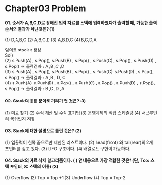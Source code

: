 Chapter03 Problem
================

#### 01. 순서가 A,B,C,D로 정해진 입력 자료를 스택에 입력하였다가 출력할 때, 가능한 출력 순서의 결과가 아닌것은?   (1)
(1) D,A,B,C            (2) A,B,C,D         (3) A,B,D,C       (4) B,C,D,A   
   
임의로 stack s 생성   
Sol)   
(2) s.Push(A) , s.Pop(),  s.Push(B) , s.Pop() , s.Push(C) , s.Pop() , s.Push(D) , s.Pop()  -> 출력결과 : A ,B ,C ,D   
(3)  s.Push(A) , s.Pop(),  s.Push(B) , s.Pop() , s.Push(C), s.Push(D) , s.Pop(),  s.Pop() -> 출력결과 : A ,B , D, C   
(4) s.Push(A),  s.Push(B) , s.Pop() , s.Push(C) , s.Pop() , s.Push(D) , s.Pop(),  s.Pop() -> 출력결과 : B ,C ,D ,A   

#### 02. Stack의 응용 분야로 거리가 먼 것은? (3)    
(1) 미로 찾기     (2) 수식 계산 및 수식 표기법   (3) 운영체제의 작업 스케줄링      (4) 서브루틴의 복귀번지 저장   
   
#### 03. Stack에 대한 설명으로 틀린 것은? (2)   
(1) 입출력이 한쪽 끝으로만 제한된 리스트이다.   (2) head(front) 와 tail(rear)의 2개 포인터를 갖고 있다.       (3) LIFO 구조이다.       (4) 배열로도 구현이 가능하다.   
   
#### 04. Stack의 자료 삭제 알고리즘이다. ( ) 안 내용으로 가장 적합한 것은? (단, Top: 스택 포인터, S: 스택의 이름)  (3)   
(1) Overflow         (2) Top = Top +1        (3) Underflow           (4) Top = Top-2


    

